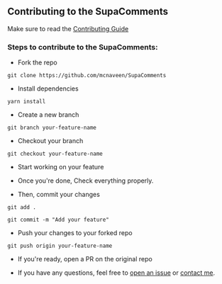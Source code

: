 ## Contributing to the SupaComments

Make sure to read the [Contributing Guide]()

### Steps to contribute to the SupaComments:

- Fork the repo

```
git clone https://github.com/mcnaveen/SupaComments
```

- Install dependencies

```
yarn install
```

- Create a new branch

```
git branch your-feature-name
```

- Checkout your branch

```
git checkout your-feature-name
```

- Start working on your feature

- Once you're done, Check everything properly.

- Then, commit your changes

```
git add .
```
```
git commit -m "Add your feature"
```
- Push your changes to your forked repo

```
git push origin your-feature-name
```

- If you're ready, open a PR on the original repo

- If you have any questions, feel free to [open an issue](https://github.com/mcnaveen/SupaComments/issues/) or [contact me](https://twitter.com/the_mcnaveen).